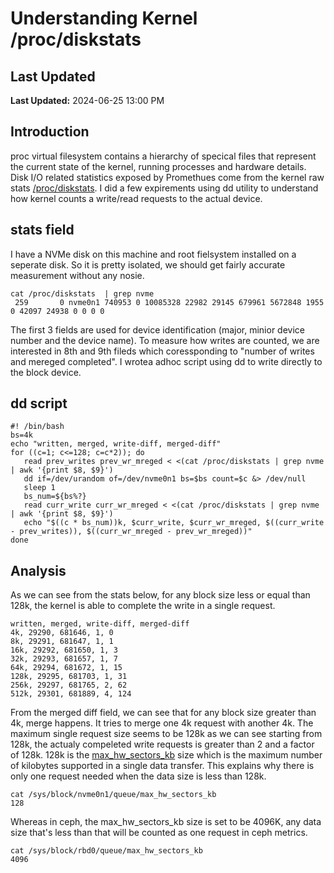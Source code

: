 Understanding Kernel /proc/diskstats 
===========================================================
## Last Updated
**Last Updated:** 2024-06-25 13:00 PM

## Introduction
proc virtual filesystem contains a hierarchy of specical files that represent the current state of the kernel, running processes and hardware details. Disk I/O related statistics exposed by Promethues come from the kernel raw stats [/proc/diskstats](https://www.kernel.org/doc/Documentation/admin-guide/iostats.rst). I did a few expirements using dd utility to understand how kernel counts a write/read requests to the actual device.
## stats field 
I have a NVMe disk on this machine and root fielsystem installed on a seperate disk. So it is pretty isolated, we should get fairly accurate measurement without any nosie.
```
cat /proc/diskstats  | grep nvme
 259       0 nvme0n1 740953 0 10085328 22982 29145 679961 5672848 1955 0 42097 24938 0 0 0 0
```
The first 3 fields are used for device identification (major, minior device number and the device name). To measure how writes are counted, we are interested in 8th and 9th fileds which coressponding to "number of writes and mereged completed". I wrotea adhoc script using dd to write directly to the block device.
## dd script
```
#! /bin/bash
bs=4k
echo "written, merged, write-diff, merged-diff"
for ((c=1; c<=128; c=c*2)); do
   read prev_writes prev_wr_mreged < <(cat /proc/diskstats | grep nvme | awk '{print $8, $9}')
   dd if=/dev/urandom of=/dev/nvme0n1 bs=$bs count=$c &> /dev/null
   sleep 1
   bs_num=${bs%?}
   read curr_write curr_wr_mreged < <(cat /proc/diskstats | grep nvme | awk '{print $8, $9}')
   echo "$((c * bs_num))k, $curr_write, $curr_wr_mreged, $((curr_write - prev_writes)), $((curr_wr_mreged - prev_wr_mreged))" 
done
```
## Analysis
As we can see from the stats below, for any block size less or equal than 128k, the kernel is able to complete the write in a single request.
```
written, merged, write-diff, merged-diff
4k, 29290, 681646, 1, 0
8k, 29291, 681647, 1, 1
16k, 29292, 681650, 1, 3
32k, 29293, 681657, 1, 7
64k, 29294, 681672, 1, 15
128k, 29295, 681703, 1, 31
256k, 29297, 681765, 2, 62
512k, 29301, 681889, 4, 124
```
From the merged diff field, we can see that for any block size greater than 4k, merge happens. It tries to merge one 4k request with another 4k. The maximum single request size seems to be 128k as we can see starting from 128k, the actualy compeleted write requests is greater than 2 and a factor of 128k. 128k is the [max_hw_sectors_kb](https://www.kernel.org/doc/Documentation/block/queue-sysfs.txt) size which is the maximum number of kilobytes supported in a single data transfer. This explains why there is only one request needed when the data size is less than 128k.

```
cat /sys/block/nvme0n1/queue/max_hw_sectors_kb
128
```
Whereas in ceph, the max_hw_sectors_kb size is set to be 4096K, any data size that's less than that will be counted as one request in ceph metrics.
```
cat /sys/block/rbd0/queue/max_hw_sectors_kb
4096
```

